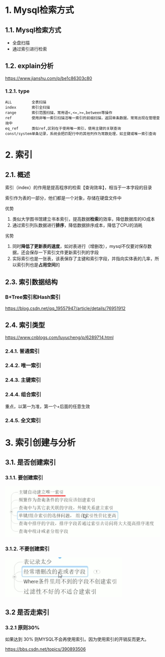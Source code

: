 # 1. **Mysql检索方式**

## 1.1. **Mysql检索方式**

- 全盘扫描
- 通过索引进行检索 



## 1.2. **explain分析**

https://www.jianshu.com/p/be1c86303c80

### 1.2.1. **type**

```
ALL			全表扫描
index		索引全扫描
range		索引范围扫描，常用语<,<=,>=,between等操作
ref			使用非唯一索引扫描活唯一索引的前缀扫描，返回单条数据，常常出现在管理查询中
eq_ref		类似ref,区别在于使用唯一索引，使用主键的关联查询
const/system单条记录，系统会把匹配行中的其他列作为常数处理，如主键或唯一索引查询
```

 

  



# 2. **索引**

## 2.1. 概述

索引（index）的作用是提高程序的检索【查询效率】，相当于一本字段的目录

索引作为表的一部分，他们都是一个对象，存储在硬盘文件中

 

优势

1. 类似大学图书馆建立书本索引，提高数据**检索**的效率，降低数据库的IO成本
2. 通过索引列队数据进行**排序**，降低数据排序成本，降低了CPU的消耗

劣势

1. 同时**降低了更新表的速度**，如对表进行（增删改），mysql不仅要对保存数据，还会保存一下索引文件更新索引列的字段
2. 实际索引也是一张表，该表保存了主键和索引字段，并指向实体表的几率，所以索引列也是**占用空间**的



## 2.3. **索引数据结构**

### B+Tree索引和Hash索引

<https://blog.csdn.net/qq_19557947/article/details/76951912>



## 2.4. **索引类型**

https://www.cnblogs.com/luyucheng/p/6289714.html

 

### 2.4.1. **普通索引**

 

 

 

### 2.4.2. **唯一索引**

 

 

 

### 2.4.3. **主键索引**

 

### 2.4.4. **组合索引**

重点，以第一为准，第一个+后面的任意生效

 

### 2.4.5. **全文索引**



 

 

# 3. **索引创建与分析**

## 3.1. **是否创建索引**

### 3.1.1. **要创建索引**

![要创建索引](./assets/要创建索引.jpg) 

 

 

### 3.1.2. **不要创建索引**

![不要创建索引](./assets/不要创建索引.jpg) 

 

## 3.2 是否走索引

### 3.2.1 原则30%

如果达到 30% 则MYSQL不会再使用索引。因为使用索引的开销反而更大。

 <https://bbs.csdn.net/topics/390893506>

 

 

 

 

 

 

 